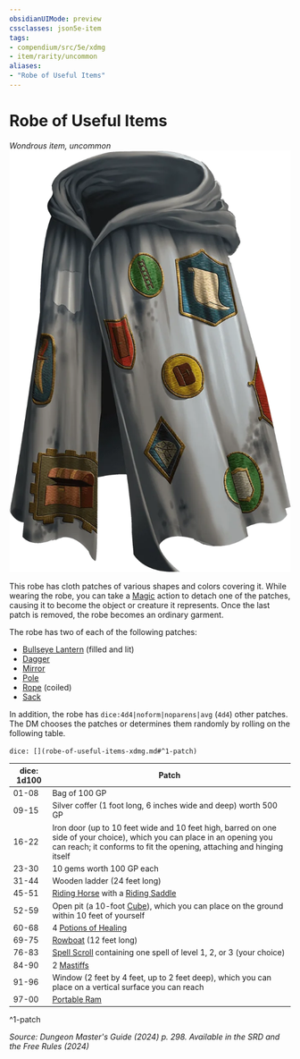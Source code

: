 ```yaml
---
obsidianUIMode: preview
cssclasses: json5e-item
tags:
- compendium/src/5e/xdmg
- item/rarity/uncommon
aliases: 
- "Robe of Useful Items"
---
```

# Robe of Useful Items
*Wondrous item, uncommon*  
![](/3-Mechanics/CLI/items/img/robe-of-useful-items.webp#right)


This robe has cloth patches of various shapes and colors covering it. While wearing the robe, you can take a [Magic](actions.md#Magic) action to detach one of the patches, causing it to become the object or creature it represents. Once the last patch is removed, the robe becomes an ordinary garment.

The robe has two of each of the following patches:

- [Bullseye Lantern](/3-Mechanics/CLI/items/bullseye-lantern-xphb.md) (filled and lit)  
- [Dagger](/3-Mechanics/CLI/items/dagger-xphb.md)  
- [Mirror](/3-Mechanics/CLI/items/mirror-xphb.md)  
- [Pole](/3-Mechanics/CLI/items/pole-xphb.md)  
- [Rope](/3-Mechanics/CLI/items/rope-xphb.md) (coiled)  
- [Sack](/3-Mechanics/CLI/items/sack-xphb.md)  

In addition, the robe has `dice:4d4|noform|noparens|avg` (`4d4`) other patches. The DM chooses the patches or determines them randomly by rolling on the following table.

`dice: [](robe-of-useful-items-xdmg.md#^1-patch)`

| dice: 1d100 | Patch |
|-------------|-------|
| 01-08 | Bag of 100 GP |
| 09-15 | Silver coffer (1 foot long, 6 inches wide and deep) worth 500 GP |
| 16-22 | Iron door (up to 10 feet wide and 10 feet high, barred on one side of your choice), which you can place in an opening you can reach; it conforms to fit the opening, attaching and hinging itself |
| 23-30 | 10 gems worth 100 GP each |
| 31-44 | Wooden ladder (24 feet long) |
| 45-51 | [Riding Horse](/3-Mechanics/CLI/bestiary/beast/riding-horse-xmm.md) with a [Riding Saddle](/3-Mechanics/CLI/items/riding-saddle-xphb.md) |
| 52-59 | Open pit (a 10-foot [Cube](/3-Mechanics/CLI/variant-rules/cube-area-of-effect-xphb.md)), which you can place on the ground within 10 feet of yourself |
| 60-68 | 4 [Potions of Healing](/3-Mechanics/CLI/items/potion-of-healing-xdmg.md) |
| 69-75 | [Rowboat](/3-Mechanics/CLI/items/rowboat-xphb.md) (12 feet long) |
| 76-83 | [Spell Scroll](/3-Mechanics/CLI/items/spell-scroll-xdmg.md) containing one spell of level 1, 2, or 3 (your choice) |
| 84-90 | 2 [Mastiffs](/3-Mechanics/CLI/bestiary/beast/mastiff-xmm.md) |
| 91-96 | Window (2 feet by 4 feet, up to 2 feet deep), which you can place on a vertical surface you can reach |
| 97-00 | [Portable Ram](/3-Mechanics/CLI/items/portable-ram-xphb.md) |
^1-patch

*Source: Dungeon Master's Guide (2024) p. 298. Available in the <span title='Systems Reference Document (5.2)'>SRD</span> and the Free Rules (2024)*